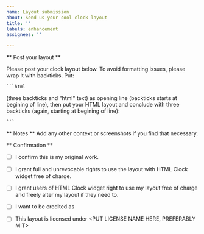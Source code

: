 ```yaml
---
name: Layout submission
about: Send us your cool clock layout
title: ''
labels: enhancement
assignees: ''

---
```


** Post your layout **

Please post your clock layout below. To avoid formatting issues, please wrap
it with backticks. Put:

    ```html

(three backticks and "html" text) as opening line (backticks starts at begining of line),
then put your HTML layout and conclude with three backticks (again, starting at begining of
line):

    ```

** Notes **
Add any other context or screenshots if you find that necessary.

** Confirmation **

* [ ] I confirm this is my original work.
* [ ] I grant full and unrevocable rights to use the layout with HTML Clock widget free of charge.
* [ ] I grant users of HTML Clock widget right to use my layout free of charge and freely alter my layout if they need to.
* [ ] I want to be credited as <PUT YOUR NAME HERE>
* [ ] This layout is licensed under <PUT LICENSE NAME HERE, PREFERABLY MIT>

